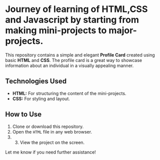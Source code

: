 
# Journey of learning of HTML,CSS and Javascript by starting from  making mini-projects to major-projects.

This repository contains a simple and elegant **Profile Card** created using basic **HTML** and **CSS**. The profile card is a great way to showcase information about an individual in a visually appealing manner.

## Technologies Used

- **HTML:** For structuring the content of the mini-projects.
- **CSS:** For styling and layout.

## How to Use

1. Clone or download this repository.
2. Open the `HTML` file in any web browser.
3. 3. View the project on the screen.
  

Let me know if you need further assistance!





